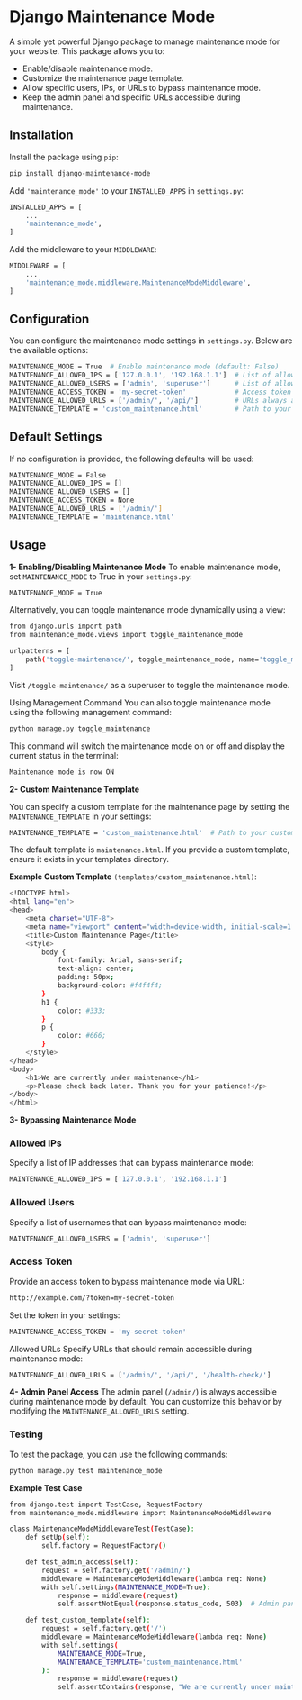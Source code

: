 # Django Maintenance Mode
A simple yet powerful Django package to manage maintenance mode for your website. This package allows you to:

- Enable/disable maintenance mode.
- Customize the maintenance page template.
- Allow specific users, IPs, or URLs to bypass maintenance mode.
- Keep the admin panel and specific URLs accessible during maintenance.

## Installation
Install the package using `pip`:

```bash
pip install django-maintenance-mode
```

Add `'maintenance_mode'` to your `INSTALLED_APPS` in `settings.py`:

```bash
INSTALLED_APPS = [
    ...
    'maintenance_mode',
]
```

Add the middleware to your `MIDDLEWARE`:

```bash
MIDDLEWARE = [
    ...
    'maintenance_mode.middleware.MaintenanceModeMiddleware',
]
```


## Configuration
You can configure the maintenance mode settings in `settings.py`. Below are the available options:

```bash
MAINTENANCE_MODE = True  # Enable maintenance mode (default: False)
MAINTENANCE_ALLOWED_IPS = ['127.0.0.1', '192.168.1.1']  # List of allowed IPs
MAINTENANCE_ALLOWED_USERS = ['admin', 'superuser']      # List of allowed usernames
MAINTENANCE_ACCESS_TOKEN = 'my-secret-token'            # Access token for bypassing maintenance mode
MAINTENANCE_ALLOWED_URLS = ['/admin/', '/api/']         # URLs always accessible
MAINTENANCE_TEMPLATE = 'custom_maintenance.html'        # Path to your custom maintenance template
```

## Default Settings
If no configuration is provided, the following defaults will be used:

```bash
MAINTENANCE_MODE = False
MAINTENANCE_ALLOWED_IPS = []
MAINTENANCE_ALLOWED_USERS = []
MAINTENANCE_ACCESS_TOKEN = None
MAINTENANCE_ALLOWED_URLS = ['/admin/']
MAINTENANCE_TEMPLATE = 'maintenance.html'
```

## Usage
**1- Enabling/Disabling Maintenance Mode**
To enable maintenance mode, set `MAINTENANCE_MODE` to True in your `settings.py`:
```bash
MAINTENANCE_MODE = True
```
Alternatively, you can toggle maintenance mode dynamically using a view:

```bash
from django.urls import path
from maintenance_mode.views import toggle_maintenance_mode

urlpatterns = [
    path('toggle-maintenance/', toggle_maintenance_mode, name='toggle_maintenance'),
]
```

Visit `/toggle-maintenance/` as a superuser to toggle the maintenance mode.

Using Management Command
You can also toggle maintenance mode using the following management command:

```bash
python manage.py toggle_maintenance
```

This command will switch the maintenance mode on or off and display the current status in the terminal:


```bash
Maintenance mode is now ON
```

**2- Custom Maintenance Template**

You can specify a custom template for the maintenance page by setting the `MAINTENANCE_TEMPLATE` in your settings:

```bash
MAINTENANCE_TEMPLATE = 'custom_maintenance.html'  # Path to your custom template
```

The default template is `maintenance.html`. If you provide a custom template, ensure it exists in your templates directory.

**Example Custom Template** `(templates/custom_maintenance.html)`:

```bash
<!DOCTYPE html>
<html lang="en">
<head>
    <meta charset="UTF-8">
    <meta name="viewport" content="width=device-width, initial-scale=1.0">
    <title>Custom Maintenance Page</title>
    <style>
        body {
            font-family: Arial, sans-serif;
            text-align: center;
            padding: 50px;
            background-color: #f4f4f4;
        }
        h1 {
            color: #333;
        }
        p {
            color: #666;
        }
    </style>
</head>
<body>
    <h1>We are currently under maintenance</h1>
    <p>Please check back later. Thank you for your patience!</p>
</body>
</html>
```

**3- Bypassing Maintenance Mode**
### Allowed IPs
Specify a list of IP addresses that can bypass maintenance mode:
```bash
MAINTENANCE_ALLOWED_IPS = ['127.0.0.1', '192.168.1.1']
```

### Allowed Users
Specify a list of usernames that can bypass maintenance mode:
```bash
MAINTENANCE_ALLOWED_USERS = ['admin', 'superuser']
```

### Access Token
Provide an access token to bypass maintenance mode via URL:

```bash
http://example.com/?token=my-secret-token
```

Set the token in your settings:
```bash
MAINTENANCE_ACCESS_TOKEN = 'my-secret-token'
```

Allowed URLs
Specify URLs that should remain accessible during maintenance mode:
```bash
MAINTENANCE_ALLOWED_URLS = ['/admin/', '/api/', '/health-check/']
```
**4- Admin Panel Access**
The admin panel (`/admin/`) is always accessible during maintenance mode by default. You can customize this behavior by modifying the `MAINTENANCE_ALLOWED_URLS` setting.

### Testing
To test the package, you can use the following commands:
```bash
python manage.py test maintenance_mode
```

**Example Test Case**

```bash
from django.test import TestCase, RequestFactory
from maintenance_mode.middleware import MaintenanceModeMiddleware

class MaintenanceModeMiddlewareTest(TestCase):
    def setUp(self):
        self.factory = RequestFactory()

    def test_admin_access(self):
        request = self.factory.get('/admin/')
        middleware = MaintenanceModeMiddleware(lambda req: None)
        with self.settings(MAINTENANCE_MODE=True):
            response = middleware(request)
            self.assertNotEqual(response.status_code, 503)  # Admin panel should be accessible

    def test_custom_template(self):
        request = self.factory.get('/')
        middleware = MaintenanceModeMiddleware(lambda req: None)
        with self.settings(
            MAINTENANCE_MODE=True,
            MAINTENANCE_TEMPLATE='custom_maintenance.html'
        ):
            response = middleware(request)
            self.assertContains(response, "We are currently under maintenance", status_code=503)
```